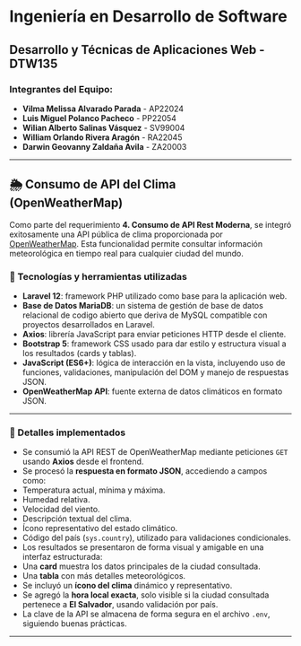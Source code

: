 # Ingeniería en Desarrollo de Software

## Desarrollo y Técnicas de Aplicaciones Web - DTW135

### Integrantes del Equipo:

- **Vilma Melissa Alvarado Parada**  - AP22024
- **Luis Miguel Polanco Pacheco**    - PP22054
- **Wilian Alberto Salinas Vásquez** - SV99004
- **William Orlando Rivera Aragón**  - RA22045
- **Darwin Geovanny Zaldaña Avila**  - ZA20003

---
## 🌦️ Consumo de API del Clima (OpenWeatherMap)
 
Como parte del requerimiento **4. Consumo de API Rest Moderna**, se integró exitosamente una API pública de clima proporcionada por [OpenWeatherMap](https://openweathermap.org/api). Esta funcionalidad permite consultar información meteorológica en tiempo real para cualquier ciudad del mundo.
 
### 🔧 Tecnologías y herramientas utilizadas
 
- **Laravel 12**: framework PHP utilizado como base para la aplicación web.
- **Base de Datos MariaDB**: un sistema de gestión de base de datos relacional de codigo abierto que deriva de MySQL compatible con proyectos desarrollados en Laravel.
- **Axios**: librería JavaScript para enviar peticiones HTTP desde el cliente.
- **Bootstrap 5**: framework CSS usado para dar estilo y estructura visual a los resultados (cards y tablas).
- **JavaScript (ES6+)**: lógica de interacción en la vista, incluyendo uso de funciones, validaciones, manipulación del DOM y manejo de respuestas JSON.
- **OpenWeatherMap API**: fuente externa de datos climáticos en formato JSON.
 
---

### 📌 Detalles implementados
 
  - Se consumió la API REST de OpenWeatherMap mediante peticiones `GET` usando **Axios** desde el frontend.
  - Se procesó la **respuesta en formato JSON**, accediendo a campos como:
  - Temperatura actual, mínima y máxima.
  - Humedad relativa.
  - Velocidad del viento.
  - Descripción textual del clima.
  - Ícono representativo del estado climático.
  - Código del país (`sys.country`), utilizado para validaciones condicionales.
  - Los resultados se presentaron de forma visual y amigable en una interfaz estructurada:
  - Una **card** muestra los datos principales de la ciudad consultada.
  - Una **tabla** con más detalles meteorológicos.
  - Se incluyó un **ícono del clima** dinámico y representativo.
  - Se agregó la **hora local exacta**, solo visible si la ciudad consultada pertenece a **El Salvador**, usando validación por país.
  - La clave de la API se almacena de forma segura en el archivo `.env`, siguiendo buenas prácticas.
    
-----

